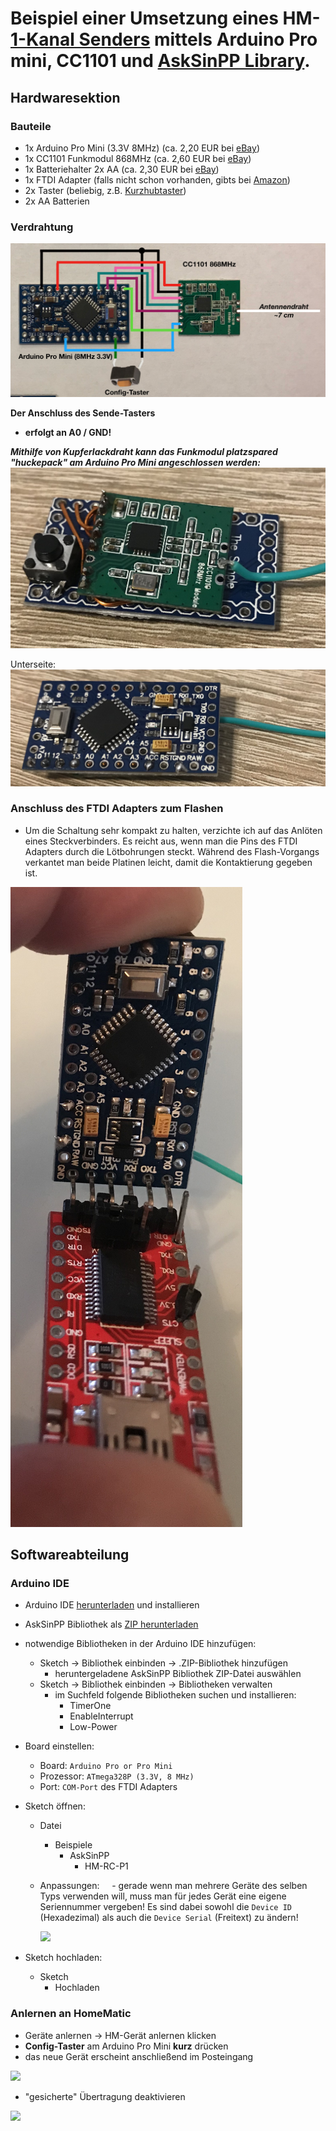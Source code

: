 # Beispiel einer Umsetzung eines HM-[1-Kanal Senders](https://github.com/pa-pa/AskSinPP/tree/master/examples/HM-RC-P1) mittels Arduino Pro mini, CC1101 und [AskSinPP Library](https://github.com/pa-pa/AskSinPP).

## Hardwaresektion
### Bauteile
- 1x Arduino Pro Mini (3.3V 8MHz) (ca. 2,20 EUR bei [eBay](https://www.ebay.de/itm/272812248667))
- 1x CC1101 Funkmodul 868MHz (ca. 2,60 EUR bei [eBay](https://www.ebay.de/itm/272455136087))
- 1x Batteriehalter 2x AA (ca. 2,30 EUR bei [eBay](http://www.ebay.de/itm/200988520956)) 
- 1x FTDI Adapter (falls nicht schon vorhanden, gibts bei [Amazon](https://www.amazon.de/FT232RL-FTDI-USB-auf-TTL-Serienadapter-Arduino/dp/B00HSXDGOE))
- 2x Taster (beliebig, z.B. [Kurzhubtaster](https://www.ebay.de/itm/112592788992))
- 2x AA Batterien

### Verdrahtung
![wiring](Images/wiring_arduino_cc1101.png)

**Der Anschluss des Sende-Tasters**
- **erfolgt an A0 / GND!**

**_Mithilfe von Kupferlackdraht kann das Funkmodul platzspared "huckepack" am Arduino Pro Mini angeschlossen werden:_**
![wiring2](Images/arduino_bottom.jpg)

Unterseite:
![wiring3](Images/arduino_top.jpg)

### Anschluss des FTDI Adapters zum Flashen
- Um die Schaltung sehr kompakt zu halten, verzichte ich auf das Anlöten eines Steckverbinders. Es reicht aus, wenn man die Pins des FTDI Adapters durch die Lötbohrungen steckt. Während des Flash-Vorgangs verkantet man beide Platinen leicht, damit die Kontaktierung gegeben ist.

![flash](Images/ftdi_flash.jpg)

## Softwareabteilung
### Arduino IDE
- Arduino IDE [herunterladen](https://www.arduino.cc/en/Main/Software) und installieren
- AskSinPP Bibliothek als [ZIP herunterladen](https://github.com/pa-pa/AskSinPP/archive/master.zip) 
- notwendige Bibliotheken in der Arduino IDE hinzufügen:
  - Sketch -> Bibliothek einbinden -> .ZIP-Bibliothek hinzufügen
    - heruntergeladene AskSinPP Bibliothek ZIP-Datei auswählen
  - Sketch -> Bibliothek einbinden -> Bibliotheken verwalten
    - im Suchfeld folgende Bibliotheken suchen und installieren:
      - TimerOne
      - EnableInterrupt
      - Low-Power
 - Board einstellen:
   - Board: `Arduino Pro or Pro Mini`
   - Prozessor: `ATmega328P (3.3V, 8 MHz)`
   - Port: `COM-Port` des FTDI Adapters <br>
   
 - Sketch öffnen:
   - Datei 
     - Beispiele 
       - AskSinPP 
         - HM-RC-P1
         
   - Anpassungen:
     - gerade wenn man mehrere Geräte des selben Typs verwenden will, muss man für jedes Gerät eine eigene Seriennummer vergeben! Es sind dabei sowohl die `Device ID` (Hexadezimal) als auch die `Device Serial` (Freitext) zu ändern!
     
     
     <img src="https://github.com/jp112sdl/Beispiel_AskSinPP/blob/master/Images/sketch_serial.png" width=400>
         
- Sketch hochladen:
  - Sketch
    - Hochladen

### Anlernen an HomeMatic
- Geräte anlernen -> HM-Gerät anlernen klicken
- **Config-Taster** am Arduino Pro Mini **kurz** drücken
- das neue Gerät erscheint anschließend im Posteingang
<img src="https://github.com/jp112sdl/Beispiel_AskSinPP/blob/master/Images/hm_anlernen1.png" width=400>

- "gesicherte" Übertragung deaktivieren
<img src="https://github.com/jp112sdl/Beispiel_AskSinPP/blob/master/Images/hm_config1.png" width=400>


